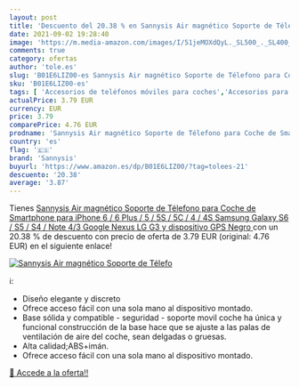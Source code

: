 ```yaml
---
layout: post
title: 'Descuento del 20.38 % en Sannysis Air magnético Soporte de Télefo'
date: 2021-09-02 19:28:40
image: 'https://m.media-amazon.com/images/I/51jeMOXdQyL._SL500_._SL400_.jpg'
comments: true
category: ofertas
author: 'tole.es'
slug: 'B01E6LIZ00-es Sannysis Air magnético Soporte de Télefono para Coche de...'
sku: 'B01E6LIZ00-es'
tags: [ 'Accesorios de teléfonos móviles para coches','Accesorios para móviles','Comunicación móvil y accesorios','Cunas de teléfonos móviles para coches','Electrónica','iphone','sannysis', ]
actualPrice: 3.79 EUR
currency: EUR
price: 3.79
comparePrice: 4.76 EUR
prodname: 'Sannysis Air magnético Soporte de Télefono para Coche de Smartphone para iPhone 6 / 6 Plus / 5 / 5S / 5C / 4 / 4S  Samsung Galaxy S6 / S5 / S4 / Note 4/3  Google Nexus  LG G3 y dispositivo GPS  Negro '
country: 'es'
flag: '🇪🇸'
brand: 'Sannysis'
buyurl: 'https://www.amazon.es/dp/B01E6LIZ00/?tag=tolees-21'
descuento: '20.38'
average: '3.87'
---
```


Tienes [Sannysis Air magnético Soporte de Télefono para Coche de Smartphone para iPhone 6 / 6 Plus / 5 / 5S / 5C / 4 / 4S  Samsung Galaxy S6 / S5 / S4 / Note 4/3  Google Nexus  LG G3 y dispositivo GPS  Negro ](https://www.amazon.es/dp/B01E6LIZ00/?tag=tolees-21) con un 20.38 % de descuento con precio de oferta de 3.79 EUR (original: 4.76 EUR) en el siguiente enlace!

[![Sannysis Air magnético Soporte de Télefo](https://m.media-amazon.com/images/I/51jeMOXdQyL._SL500_._SL400_.jpg)](https://www.amazon.es/dp/B01E6LIZ00/?tag=tolees-21)

ℹ️:

- Diseño elegante y discreto
- Ofrece acceso fácil con una sola mano al dispositivo montado.
- Base sólida y compatible - seguridad - soporte movil coche ha única y funcional construcción de la base hace que se ajuste a las palas de ventilación de aire del coche, sean delgadas o gruesas.
- Alta calidad;ABS+imán.
- Ofrece acceso fácil con una sola mano al dispositivo montado.

[🛒 Accede a la oferta!!](https://www.amazon.es/dp/B01E6LIZ00/?tag=tolees-21)
